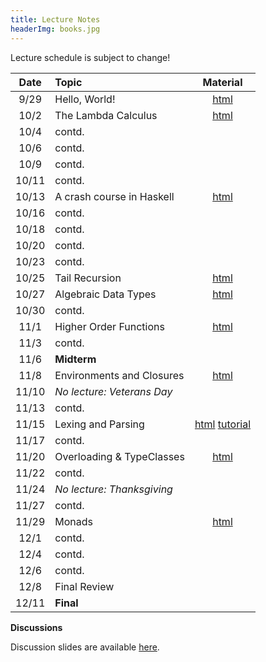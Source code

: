 ```yaml
---
title: Lecture Notes
headerImg: books.jpg
---
```


Lecture schedule is subject to change!

| Date       | Topic                           | Material                  |
|:----------:|:--------------------------------|:-------------------------:|
| 9/29       | Hello, World!                   | [html][lec0]              |
| 10/2       | The Lambda Calculus             | [html][lec1]              |
| 10/4       | contd.                          |                           |
| 10/6       | contd.                          |                           |
| 10/9       | contd.                          |                           |
| 10/11      | contd.                          |                           |
| 10/13      | A crash course in Haskell       | [html][lec2]              |
| 10/16      | contd.                          |                           |
| 10/18      | contd.                          |                           |
| 10/20      | contd.                          |                           |
| 10/23      | contd.                          |                           |
| 10/25      | Tail Recursion                  | [html][lec3]              |
| 10/27      | Algebraic Data Types            | [html][lec4]              |
| 10/30      | contd.                          |                           |
| 11/1       | Higher Order Functions          | [html][lec5]              |
| 11/3       | contd.                          |                           |
| 11/6       | **Midterm**                     |                           |
| 11/8       | Environments and Closures       | [html][lec6]              |
| 11/10      | *No lecture: Veterans Day*      |                           |
| 11/13      | contd.                          |                           |
| 11/15      | Lexing and Parsing              | [html][lec7] [tutorial][parsing] |
| 11/17      | contd.                          |                           |
| 11/20      | Overloading & TypeClasses       | [html][lec8]              |
| 11/22      | contd.                          |                           |
| 11/24      | *No lecture: Thanksgiving*      |                           |
| 11/27      | contd.                          |                           |
| 11/29      | Monads                          | [html][lec9]              |
| 12/1       | contd.                          |                           |
| 12/4       | contd.                          |                           |
| 12/6       | contd.                          |                           |
| 12/8       | Final Review                    |                           |
| 12/11      | **Final**                       |                           |


**Discussions**

Discussion slides are available [here](https://drive.google.com/drive/folders/1opFddP9rLr6rZe-OPjc-GE4c3u2ui2S0?usp=sharing).

[lec0]: lectures/00-hello.html
[lec1]: lectures/01-lambda.html
[lec2]: lectures/02-haskell.html
[lec3]: lectures/03-tailrec.html
[lec4]: lectures/03-datatypes.html
[lec5]: lectures/04-hof.html
[lec6]: lectures/05-closure.html
[lec7]: lectures/06-parsing.html
[lec8]: lectures/07-classes.html
[lec9]: lectures/08-monads.html
[lec10]: lectures/09-types.html
[soundness]: lectures/soundness.html
[mock-final]: https://github.com/cse130-assignments/mock-final

[parsing]: https://github.com/cse130-assignments/arith
[elsa]: https://github.com/ucsd-progsys/elsa
